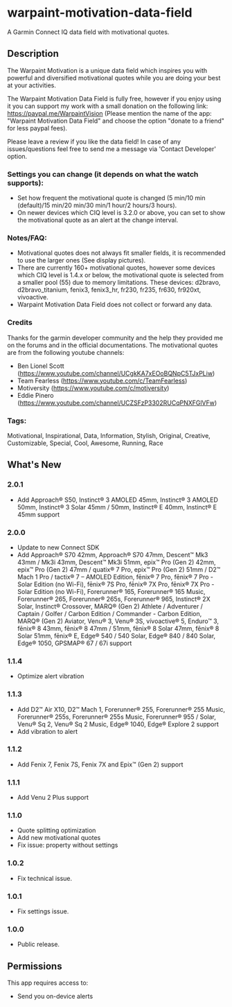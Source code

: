 # warpaint-motivation-data-field
A Garmin Connect IQ data field with motivational quotes.

## Description

The Warpaint Motivation is a unique data field which inspires you with powerful and diversified motivational quotes while you are doing your best at your activities.

The Warpaint Motivation Data Field is fully free, however if you enjoy using it you can support my work with a small donation on the following link: https://paypal.me/WarpaintVision (Please mention the name of the app: "Warpaint Motivation Data Field" and choose the option "donate to a friend" for less paypal fees).

Please leave a review if you like the data field!
In case of any issues/questions feel free to send me a message via 'Contact Developer' option.

### Settings you can change (it depends on what the watch supports):
- Set how frequent the motivational quote is changed (5 min/10 min (default)/15 min/20 min/30 min/1 hour/2 hours/3 hours).
- On newer devices which CIQ level is 3.2.0 or above, you can set to show the motivational quote as an alert at the change interval.

### Notes/FAQ:
- Motivational quotes does not always fit smaller fields, it is recommended to use the larger ones (See display pictures).
- There are currently 160+ motivational quotes, however some devices which CIQ level is 1.4.x or below, the motivational quote is selected from a smaller pool (55) due to memory limitations. These devices: d2bravo, d2bravo_titanium, fenix3, fenix3_hr, fr230, fr235, fr630, fr920xt, vivoactive.
- Warpaint Motivation Data Field does not collect or forward any data.

### Credits
Thanks for the garmin developer community and the help they provided me on the forums and in the official documentations.
The motivational quotes are from the following youtube channels:
- Ben Lionel Scott (https://www.youtube.com/channel/UCgkKA7xEOoBQNpC5TJxPLiw)
- Team Fearless (https://www.youtube.com/c/TeamFearless)
- Motiversity (https://www.youtube.com/c/motiversity)
- Eddie Pinero (https://www.youtube.com/channel/UCZSFzP3302RUCqPNXFGlVFw)

### Tags:
Motivational, Inspirational, Data, Information, Stylish, Original, Creative, Customizable, Special, Cool, Awesome, Running, Race

## What's New

### 2.0.1
- Add Approach® S50, Instinct® 3 AMOLED 45mm, Instinct® 3 AMOLED 50mm, Instinct® 3 Solar 45mm / 50mm, Instinct® E 40mm, Instinct® E 45mm support
### 2.0.0
- Update to new Connect SDK
- Add Approach® S70 42mm, Approach® S70 47mm, Descent™ Mk3 43mm / Mk3i 43mm, Descent™ Mk3i 51mm, epix™ Pro (Gen 2) 42mm, epix™ Pro (Gen 2) 47mm / quatix® 7 Pro, epix™ Pro (Gen 2) 51mm / D2™ Mach 1 Pro / tactix® 7 – AMOLED Edition, fēnix® 7 Pro, fēnix® 7 Pro - Solar Edition (no Wi-Fi), fēnix® 7S Pro, fēnix® 7X Pro, fēnix® 7X Pro - Solar Edition (no Wi-Fi), Forerunner® 165, Forerunner® 165 Music, Forerunner® 265, Forerunner® 265s, Forerunner® 965, Instinct® 2X Solar, Instinct® Crossover, MARQ® (Gen 2) Athlete / Adventurer / Captain / Golfer / Carbon Edition / Commander - Carbon Edition, MARQ® (Gen 2) Aviator, Venu® 3, Venu® 3S, vívoactive® 5, Enduro™ 3, fēnix® 8 43mm, fēnix® 8 47mm / 51mm, fēnix® 8 Solar 47mm, fēnix® 8 Solar 51mm, fēnix® E, Edge® 540 / 540 Solar, Edge® 840 / 840 Solar, Edge® 1050, GPSMAP® 67 / 67i support
### 1.1.4
- Optimize alert vibration
### 1.1.3
- Add D2™ Air X10, D2™ Mach 1, Forerunner® 255, Forerunner® 255 Music, Forerunner® 255s, Forerunner® 255s Music, Forerunner® 955 / Solar, Venu® Sq 2, Venu® Sq 2 Music, Edge® 1040, Edge® Explore 2 support
- Add vibration to alert
### 1.1.2
- Add Fenix 7, Fenix 7S, Fenix 7X and Epix™ (Gen 2) support
### 1.1.1
- Add Venu 2 Plus support
### 1.1.0
- Quote splitting optimization
- Add new motivational quotes
- Fix issue: property without settings
### 1.0.2
- Fix technical issue.
### 1.0.1
- Fix settings issue.
### 1.0.0
- Public release.

## Permissions
This app requires access to:
- Send you on-device alerts
